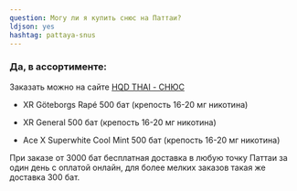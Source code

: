 ```yaml
---
question: Могу ли я купить снюс на Паттаи?
ldjson: yes
hashtag: pattaya-snus
---
```


### Да, в ассортименте:

Заказать можно на сайте [HQD THAI - СНЮС](https://hqdthai.ru/snyus/)


* XR Göteborgs Rapé 500 бат (крепость 16-20 мг никотина)

* XR General 500 бат (крепость 16-20 мг никотина)

* Ace X Superwhite Cool Mint 500 бат (крепость 16-20 мг никотина)

При заказе от 3000 бат бесплатная доставка в любую точку Паттаи за один день с оплатой онлайн, для более мелких заказов такая же доставка 300 бат.
